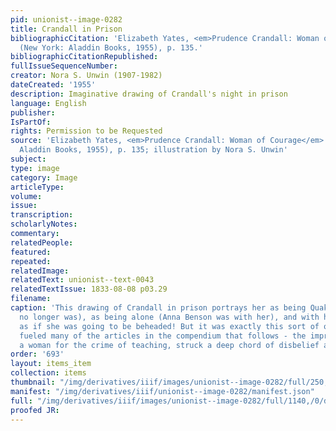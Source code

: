 ```yaml
---
pid: unionist--image-0282
title: Crandall in Prison
bibliographicCitation: 'Elizabeth Yates, <em>Prudence Crandall: Woman of Courage</em>
  (New York: Aladdin Books, 1955), p. 135.'
bibliographicCitationRepublished: 
fullIssueSequenceNumber: 
creator: Nora S. Unwin (1907-1982)
dateCreated: '1955'
description: Imaginative drawing of Crandall's night in prison
language: English
publisher: 
IsPartOf: 
rights: Permission to be Requested
source: 'Elizabeth Yates, <em>Prudence Crandall: Woman of Courage</em> (New York:
  Aladdin Books, 1955), p. 135; illustration by Nora S. Unwin'
subject: 
type: image
category: Image
articleType: 
volume: 
issue: 
transcription: 
scholarlyNotes: 
commentary: 
relatedPeople: 
featured: 
repeated: 
relatedImage: 
relatedText: unionist--text-0043
relatedTextIssue: 1833-08-08 p03.29
filename: 
caption: 'This drawing of Crandall in prison portrays her as being Quaker (which she
  no longer was), as being alone (Anna Benson was with her), and with her hair cut
  as if she was going to be beheaded! But it was exactly this sort of outrage that
  fueled many of the articles in the compendium that follows - the imprisonment of
  a woman for the crime of teaching, struck a deep chord of disbelief and indignation. '
order: '693'
layout: items_item
collection: items
thumbnail: "/img/derivatives/iiif/images/unionist--image-0282/full/250,/0/default.jpg"
manifest: "/img/derivatives/iiif/unionist--image-0282/manifest.json"
full: "/img/derivatives/iiif/images/unionist--image-0282/full/1140,/0/default.jpg"
proofed JR: 
---
```

